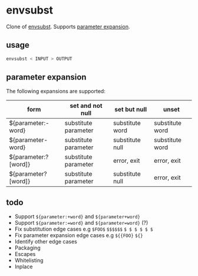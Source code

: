 # envsubst

Clone of [envsubst](https://www.gnu.org/software/gettext/manual/html_node/envsubst-Invocation.html). Supports [parameter expansion](http://pubs.opengroup.org/onlinepubs/009695399/utilities/xcu_chap02.html#tag_02_06_02).

## usage

```bash
envsubst < INPUT > OUTPUT
```

## parameter expansion

The following expansions are supported:

| form | set and not null | set but null | unset |
| ---- | ---------------- | ------------ | ----- |
| ${parameter:-word} | substitute parameter | substitute word | substitute word |
| ${parameter-word} | substitute parameter | substitute null | substitute word |
| ${parameter:?[word]} | substitute parameter | error, exit | error, exit |
| ${parameter?[word]} | substitute parameter | substitute null | error, exit |

## todo

* Support `${parameter:+word}` and `${parameter+word}`
* Support `${parameter:=word}` and `${parameter=word}` (?)
* Fix substitution edge cases e.g `$FOO$` `$$$$$$` `$ $ $ $ $ $`
* Fix parameter expansion edge cases e.g `${{FOO}` `${}`
* Identify other edge cases
* Packaging
* Escapes
* Whitelisting
* Inplace
